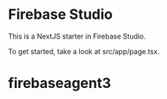 # Firebase Studio

This is a NextJS starter in Firebase Studio.

To get started, take a look at src/app/page.tsx.
# firebaseagent3
